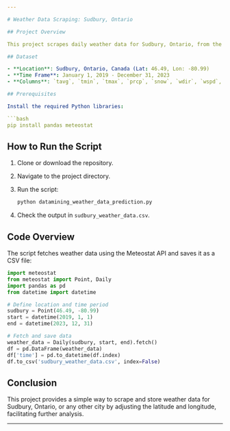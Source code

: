 ```yaml
---

# Weather Data Scraping: Sudbury, Ontario

## Project Overview

This project scrapes daily weather data for Sudbury, Ontario, from the **Meteostat** API. The data includes temperature, precipitation, wind speed, and more, covering the last five years (January 1, 2019, to December 31, 2023). The collected data is saved as a CSV file for analysis.

## Dataset

- **Location**: Sudbury, Ontario, Canada (Lat: 46.49, Lon: -80.99)
- **Time Frame**: January 1, 2019 - December 31, 2023
- **Columns**: `tavg`, `tmin`, `tmax`, `prcp`, `snow`, `wdir`, `wspd`, `wpgt`, `pres`, `tsun`, `time`

## Prerequisites

Install the required Python libraries:

```bash
pip install pandas meteostat
```

## How to Run the Script

1. Clone or download the repository.
2. Navigate to the project directory.
3. Run the script:

   ```bash
   python datamining_weather_data_prediction.py
   ```

4. Check the output in `sudbury_weather_data.csv`.

## Code Overview

The script fetches weather data using the Meteostat API and saves it as a CSV file:

```python
import meteostat
from meteostat import Point, Daily
import pandas as pd
from datetime import datetime

# Define location and time period
sudbury = Point(46.49, -80.99)
start = datetime(2019, 1, 1)
end = datetime(2023, 12, 31)

# Fetch and save data
weather_data = Daily(sudbury, start, end).fetch()
df = pd.DataFrame(weather_data)
df['time'] = pd.to_datetime(df.index)
df.to_csv('sudbury_weather_data.csv', index=False)
```

## Conclusion

This project provides a simple way to scrape and store weather data for Sudbury, Ontario, or any other city by adjusting the latitude and longitude, facilitating further analysis.


---
```

